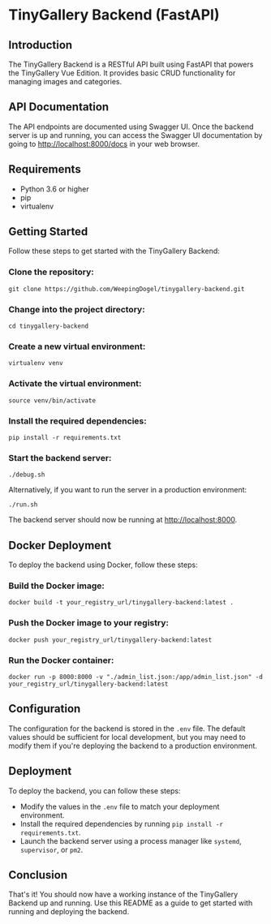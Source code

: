 # TinyGallery Backend (FastAPI)

## Introduction

The TinyGallery Backend is a RESTful API built using FastAPI that powers the TinyGallery Vue Edition. It provides basic CRUD functionality for managing images and categories.

## API Documentation

The API endpoints are documented using Swagger UI. Once the backend server is up and running, you can access the Swagger UI documentation by going to [http://localhost:8000/docs](http://localhost:8000/docs) in your web browser.

## Requirements

* Python 3.6 or higher
* pip
* virtualenv

## Getting Started

Follow these steps to get started with the TinyGallery Backend:

### Clone the repository:

```shell
git clone https://github.com/WeepingDogel/tinygallery-backend.git
```

### Change into the project directory:

```shell
cd tinygallery-backend
```

### Create a new virtual environment:

```shell
virtualenv venv
```

### Activate the virtual environment:

```shell
source venv/bin/activate
```

### Install the required dependencies:

```shell
pip install -r requirements.txt
```

### Start the backend server:

```shell
./debug.sh
```

Alternatively, if you want to run the server in a production environment:

```shell
./run.sh
```

The backend server should now be running at [http://localhost:8000](http://localhost:8000).

## Docker Deployment

To deploy the backend using Docker, follow these steps:

### Build the Docker image:

```shell
docker build -t your_registry_url/tinygallery-backend:latest .
```

### Push the Docker image to your registry:

```shell
docker push your_registry_url/tinygallery-backend:latest
```

### Run the Docker container:

```shell
docker run -p 8000:8000 -v "./admin_list.json:/app/admin_list.json" -d your_registry_url/tinygallery-backend:latest
```

## Configuration

The configuration for the backend is stored in the `.env` file. The default values should be sufficient for local development, but you may need to modify them if you're deploying the backend to a production environment.

## Deployment

To deploy the backend, you can follow these steps:

* Modify the values in the `.env` file to match your deployment environment.
* Install the required dependencies by running `pip install -r requirements.txt`.
* Launch the backend server using a process manager like `systemd`, `supervisor`, or `pm2`.

## Conclusion

That's it! You should now have a working instance of the TinyGallery Backend up and running. Use this README as a guide to get started with running and deploying the backend.


